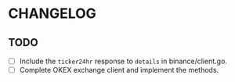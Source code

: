 # CHANGELOG

## TODO
- [ ] Include the `ticker24hr` response to `details` in binance/client.go.
- [ ] Complete OKEX exchange client and implement the methods.